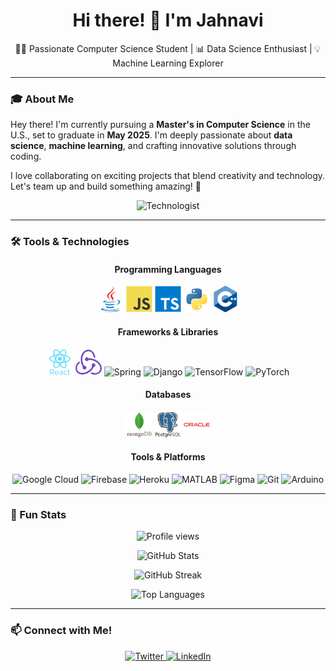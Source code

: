 <div align="center">
  <h1>Hi there! 👋 I'm Jahnavi</h1>
  <p>👩‍💻 Passionate Computer Science Student | 📊 Data Science Enthusiast | 💡 Machine Learning Explorer</p>
</div>

---

### 🎓 About Me

Hey there! I'm currently pursuing a **Master's in Computer Science** in the U.S., set to graduate in **May 2025**. I'm deeply passionate about **data science**, **machine learning**, and crafting innovative solutions through coding.  

I love collaborating on exciting projects that blend creativity and technology. Let's team up and build something amazing! 🚀

<div align="center">
  <img src="https://raw.githubusercontent.com/Tarikul-Islam-Anik/Telegram-Animated-Emojis/main/People/Technologist.webp" alt="Technologist" width="80" height="80" />
</div>

---

### 🛠️ Tools & Technologies

<div align="center">
  <h4>Programming Languages</h4>
  <p>
    <img src="https://raw.githubusercontent.com/devicons/devicon/master/icons/java/java-original.svg" alt="Java" width="42" height="42" />
    <img src="https://raw.githubusercontent.com/devicons/devicon/master/icons/javascript/javascript-original.svg" alt="JavaScript" width="42" height="42" />
    <img src="https://raw.githubusercontent.com/devicons/devicon/master/icons/typescript/typescript-original.svg" alt="TypeScript" width="42" height="42" />
    <img src="https://raw.githubusercontent.com/devicons/devicon/master/icons/python/python-original.svg" alt="Python" width="42" height="42" />
    <img src="https://raw.githubusercontent.com/devicons/devicon/master/icons/cplusplus/cplusplus-original.svg" alt="C++" width="42" height="42" />
  </p>
  <h4>Frameworks & Libraries</h4>
  <p>
    <img src="https://raw.githubusercontent.com/devicons/devicon/master/icons/react/react-original-wordmark.svg" alt="React" width="42" height="42" />
    <img src="https://raw.githubusercontent.com/devicons/devicon/master/icons/redux/redux-original.svg" alt="Redux" width="42" height="42" />
    <img src="https://www.vectorlogo.zone/logos/springio/springio-icon.svg" alt="Spring" width="42" height="42" />
    <img src="https://cdn.worldvectorlogo.com/logos/django.svg" alt="Django" width="42" height="42" />
    <img src="https://www.vectorlogo.zone/logos/tensorflow/tensorflow-icon.svg" alt="TensorFlow" width="42" height="42" />
    <img src="https://www.vectorlogo.zone/logos/pytorch/pytorch-icon.svg" alt="PyTorch" width="42" height="42" />
  </p>
  <h4>Databases</h4>
  <p>
    <img src="https://raw.githubusercontent.com/devicons/devicon/master/icons/mongodb/mongodb-original-wordmark.svg" alt="MongoDB" width="42" height="42" />
    <img src="https://raw.githubusercontent.com/devicons/devicon/master/icons/postgresql/postgresql-original-wordmark.svg" alt="PostgreSQL" width="42" height="42" />
    <img src="https://raw.githubusercontent.com/devicons/devicon/master/icons/oracle/oracle-original.svg" alt="Oracle" width="42" height="42" />
  </p>
  <h4>Tools & Platforms</h4>
  <p>
    <img src="https://www.vectorlogo.zone/logos/google_cloud/google_cloud-icon.svg" alt="Google Cloud" width="42" height="42" />
    <img src="https://www.vectorlogo.zone/logos/firebase/firebase-icon.svg" alt="Firebase" width="42" height="42" />
    <img src="https://www.vectorlogo.zone/logos/heroku/heroku-icon.svg" alt="Heroku" width="42" height="42" />
    <img src="https://upload.wikimedia.org/wikipedia/commons/2/21/Matlab_Logo.png" alt="MATLAB" width="42" height="42" />
    <img src="https://www.vectorlogo.zone/logos/figma/figma-icon.svg" alt="Figma" width="42" height="42" />
    <img src="https://www.vectorlogo.zone/logos/git-scm/git-scm-icon.svg" alt="Git" width="42" height="42" />
    <img src="https://cdn.worldvectorlogo.com/logos/arduino-1.svg" alt="Arduino" width="42" height="42" />
  </p>
</div>

---

### 🌟 Fun Stats

<div align="center">
  <p>
    <img src="https://komarev.com/ghpvc/?username=jahnavib26&label=Profile%20views&color=0e75b6&style=flat" alt="Profile views" />
  </p>
  <p>
    <img src="https://github-readme-stats.vercel.app/api?username=jahnavib26&show_icons=true&locale=en" alt="GitHub Stats" />
  </p>
  <p>
    <img src="https://github-readme-streak-stats.herokuapp.com/?user=jahnavib26&" alt="GitHub Streak" />
  </p>
  <p>
    <img src="https://github-readme-stats.vercel.app/api/top-langs?username=jahnavib26&show_icons=true&locale=en&layout=compact" alt="Top Languages" />
  </p>
</div>

---

### 📫 Connect with Me!

<div align="center">
  <p>
    <a href="https://twitter.com/jahnavib26" target="_blank">
      <img src="https://img.shields.io/badge/Twitter-%230f1419?style=for-the-badge&logo=x&logoColor=white" alt="Twitter" />
    </a>
    <a href="https://www.linkedin.com/in/jahnavib26" target="_blank">
      <img src="https://img.shields.io/badge/LinkedIn-%230a77b6?style=for-the-badge&logo=linkedin&logoColor=white" alt="LinkedIn" />
    </a>
  </p>
</div>
